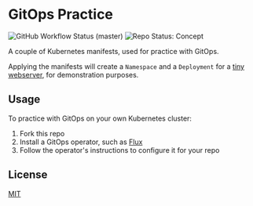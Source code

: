 # GitOps Practice

![GitHub Workflow Status (master)](https://img.shields.io/github/workflow/status/nickstamat/gitops-practice/ci/master)
![Repo Status: Concept](https://img.shields.io/badge/repo%20status-concept-lightgrey.svg)

A couple of Kubernetes manifests, used for practice with GitOps.

Applying the manifests will create a `Namespace` and a `Deployment` for a [tiny webserver](https://github.com/stefanprodan/podinfo), for demonstration purposes.

## Usage

To practice with GitOps on your own Kubernetes cluster:

1. Fork this repo
2. Install a GitOps operator, such as [Flux](https://docs.fluxcd.io/)
3. Follow the operator's instructions to configure it for your repo

## License

[MIT](https://choosealicense.com/licenses/mit/)

